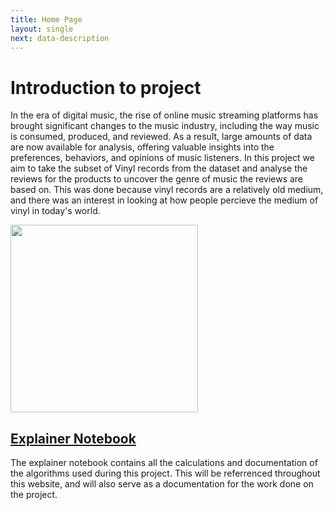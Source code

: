 ```yaml
---
title: Home Page
layout: single
next: data-description
---
```


# Introduction to project

In the era of digital music, the rise of online music streaming platforms has brought significant changes to the music industry, including the way music is consumed, produced, and reviewed. As a result, large amounts of data are now available for analysis, offering valuable insights into the preferences, behaviors, and opinions of music listeners. In this project we aim to take the subset of Vinyl records from the dataset and analyse the reviews for the products to uncover the genre of music the reviews are based on. This was done because vinyl records are a relatively old medium, and there was an interest in looking at how people percieve the medium of vinyl in today's world. 


<!--This is done by splitting the reviewers into different communities and then analyzing the text of the reviews, looking at the most common phrases/patterns in the reviews. Finally, there will be made a guess of the genre of the music the different communities are based on.
-->

<img src="/images/amzonmus.png" width="300" />



<!-- [efficitur convallis](#) this will direct us back to the current page we are on -->
<!-- **Donec rutrum accumsan orci.** will make it bold text-->




<!--


## Math formula


$$ x^n + y^n = z^n $$

## Code chunk


```
import pandas as pd

df = pd.DataFrame()
```
will make a code snippet with a dedicated codebox for this piece of code

-->


<!--
![](https://source.unsplash.com/random/?Copenhagen)

Phasellus viverra tellus viverra purus placerat, et lacinia mauris tristique. Nam semper venenatis lorem, nec ullamcorper tortor dignissim eget. Etiam non ipsum sed neque pharetra ullamcorper. Praesent ultrices ipsum varius dictum lacinia. Nulla placerat magna augue, volutpat rutrum nulla finibus sed. Phasellus maximus mi sit amet risus mattis, porta rhoncus elit dictum. Donec vel viverra lectus, vitae elementum arcu. Quisque quis molestie elit. Cras eget tellus vitae risus fermentum bibendum vitae ac turpis. Praesent mi eros, scelerisque sit amet sem at, hendrerit accumsan ligula.

-->

<!-- > Lorem ipsum dolor sit amet, consectetur adipiscing elit. Nam nec mauris aliquet, convallis ligula vel, mollis est. Fusce accumsan massa vel lectus dapibus, at vehicula elit auctor.

this will add a box for the purposes of displaying text in a pretty format that also will be more noticable

-->

<!-- | Column 1  | Column 2  |  Column 3 |
|---|---|---|
| 1 | 4 | 7 |
| 2 | 5 | 8 |
| 3 | 6 | 9 |
-->

## [Explainer Notebook](explainer-notebook.html)

The explainer notebook contains all the calculations and documentation of the algorithms used during this project. This will be referrenced throughout this website, and will also serve as a documentation for the work done on the project.
